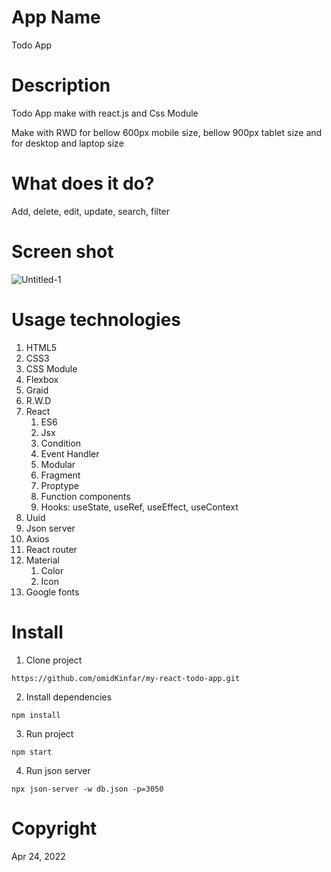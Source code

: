 # App Name
Todo App
# Description
Todo App make with react.js and Css Module

Make with RWD for bellow 600px mobile size, bellow 900px tablet size and for desktop and laptop size
# What does it do? 
Add, delete, edit, update, search, filter
# Screen shot
![Untitled-1](https://user-images.githubusercontent.com/97664457/169048420-bb532f5a-45b3-4960-8a87-a651459ca0c4.jpg)
  # Usage technologies
  1. HTML5
  2. CSS3
  3. CSS Module
  4. Flexbox
  5. Graid
  6. R.W.D
  7. React 
      1. ES6
      2. Jsx
      3. Condition
      4. Event Handler
      5. Modular 
      6. Fragment
      7. Proptype
      8. Function components
      9. Hooks:
           useState,
           useRef,
           useEffect,
           useContext
  5. Uuid
  6. Json server
  7. Axios
  8. React router
  9. Material 
      1. Color
      2. Icon
  10. Google fonts


# Install
  1. Clone project
   
    https://github.com/omidKinfar/my-react-todo-app.git
    
  2. Install dependencies

    npm install
        
  3. Run project

    npm start
    
  4. Run json server

    npx json-server -w db.json -p=3050
    
    
 # Copyright
  Apr 24, 2022
  
